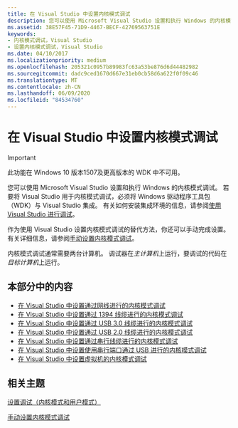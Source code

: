 ```yaml
---
title: 在 Visual Studio 中设置内核模式调试
description: 您可以使用 Microsoft Visual Studio 设置和执行 Windows 的内核模式调试。
ms.assetid: 38E57F45-71D9-4467-BECF-42769563751E
keywords:
- 内核模式调试，Visual Studio
- 设置内核模式调试，Visual Studio
ms.date: 04/10/2017
ms.localizationpriority: medium
ms.openlocfilehash: 205321c0957b89983fc63a53be876d6d44482982
ms.sourcegitcommit: dadc9ced1670d667e31eb0cb58d6a622f0f09c46
ms.translationtype: MT
ms.contentlocale: zh-CN
ms.lasthandoff: 06/09/2020
ms.locfileid: "84534760"
---
```

# <a name="span-iddebuggersetting_up_kernel-mode_debugging_in_visual_studiospansetting-up-kernel-mode-debugging-in-visual-studio"></a><span id="debugger.setting_up_kernel-mode_debugging_in_visual_studio"></span>在 Visual Studio 中设置内核模式调试

> [!IMPORTANT]
> 此功能在 Windows 10 版本1507及更高版本的 WDK 中不可用。
>


您可以使用 Microsoft Visual Studio 设置和执行 Windows 的内核模式调试。 若要将 Visual Studio 用于内核模式调试，必须将 Windows 驱动程序工具包（WDK）与 Visual Studio 集成。 有关如何安装集成环境的信息，请参阅[使用 Visual Studio 进行调试](debugging-using-visual-studio.md)。
 

作为使用 Visual Studio 设置内核模式调试的替代方法，你还可以手动完成设置。 有关详细信息，请参阅[手动设置内核模式调试](setting-up-kernel-mode-debugging-in-windbg--cdb--or-ntsd.md)。

内核模式调试通常需要两台计算机。 调试器在*主计算机*上运行，要调试的代码在*目标计算机*上运行。

## <a name="span-idin_this_sectionspanin-this-section"></a><span id="in_this_section"></span>本部分中的内容


-   [在 Visual Studio 中设置通过网线进行的内核模式调试](setting-up-a-network-debugging-connection-in-visual-studio.md)
-   [在 Visual Studio 中设置通过 1394 线缆进行的内核模式调试](setting-up-a-1394-cable-connection-in-visual-studio.md)
-   [在 Visual Studio 中设置通过 USB 3.0 线缆进行的内核模式调试](setting-up-a-usb-3-0-cable-connection-in-visual-studio.md)
-   [在 Visual Studio 中设置通过 USB 2.0 线缆进行的内核模式调试](setting-up-a-usb-2-0-cable-connection-in-visual-studio.md)
-   [在 Visual Studio 中设置通过串行线缆进行的内核模式调试](setting-up-a-null-modem-cable-connection-in-visual-studio.md)
-   [在 Visual Studio 中设置使用串行端口通过 USB 进行的内核模式调试](setting-up-kernel-mode-debugging-using-serial-over-usb-in-visual-studio.md)
-   [在 Visual Studio 中设置虚拟机的内核模式调试](setting-up-a-connection-to-a-virtual-machine-in-visual-studio.md)

## <a name="span-idrelated_topicsspanrelated-topics"></a><span id="related_topics"></span>相关主题


[设置调试（内核模式和用户模式）](getting-set-up-for-debugging.md)

[手动设置内核模式调试](setting-up-kernel-mode-debugging-in-windbg--cdb--or-ntsd.md)

 

 






